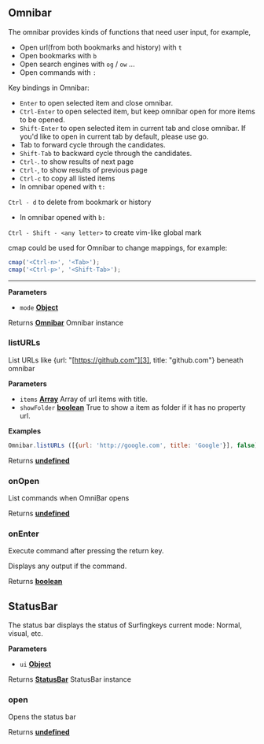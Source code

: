 <!-- Generated by documentation.js. Update this documentation by updating the source code. -->

## Omnibar

The omnibar provides kinds of functions that need user input, for example,

-   Open url(from both bookmarks and history) with `t`
-   Open bookmarks with `b`
-   Open search engines with `og` / `ow` ...
-   Open commands with `:`

Key bindings in Omnibar:

-   `Enter` to open selected item and close omnibar.
-   `Ctrl-Enter` to open selected item, but keep omnibar open for more items to be opened.
-   `Shift-Enter` to open selected item in current tab and close omnibar.
    If you'd like to open in current tab by default, please use go.
-   Tab to forward cycle through the candidates.
-   `Shift-Tab` to backward cycle through the candidates.
-   `Ctrl-`. to show results of next page
-   `Ctrl-`, to show results of previous page
-   `Ctrl-c` to copy all listed items
-   In omnibar opened with `t:`

`Ctrl - d` to delete from bookmark or history

-   In omnibar opened with `b:`

`Ctrl - Shift - <any letter>` to create vim-like global mark

cmap could be used for Omnibar to change mappings, for example:

```js
cmap('<Ctrl-n>', '<Tab>');
cmap('<Ctrl-p>', '<Shift-Tab>');
```

* * *

**Parameters**

-   `mode` **[Object][1]** 

Returns **[Omnibar][2]** Omnibar instance

### listURLs

List URLs like {url: "[https://github.com"][3], title: "github.com"} beneath omnibar

**Parameters**

-   `items` **[Array][4]** Array of url items with title.
-   `showFolder` **[boolean][5]** True to show a item as folder if it has no property url.

**Examples**

```javascript
Omnibar.listURLs ([{url: 'http://google.com', title: 'Google'}], false)
```

Returns **[undefined][6]** 

### onOpen

List commands when OmniBar opens

Returns **[undefined][6]** 

### onEnter

Execute command after pressing the return key.

Displays any output if the command.

Returns **[boolean][5]** 

## StatusBar

The status bar displays the status of Surfingkeys current mode: Normal, visual, etc.

**Parameters**

-   `ui` **[Object][1]** 

Returns **[StatusBar][7]** StatusBar instance

### open

Opens the status bar

Returns **[undefined][6]** 

[1]: https://developer.mozilla.org/docs/Web/JavaScript/Reference/Global_Objects/Object

[2]: #omnibar

[3]: https://github.com"

[4]: https://developer.mozilla.org/docs/Web/JavaScript/Reference/Global_Objects/Array

[5]: https://developer.mozilla.org/docs/Web/JavaScript/Reference/Global_Objects/Boolean

[6]: https://developer.mozilla.org/docs/Web/JavaScript/Reference/Global_Objects/undefined

[7]: #statusbar
